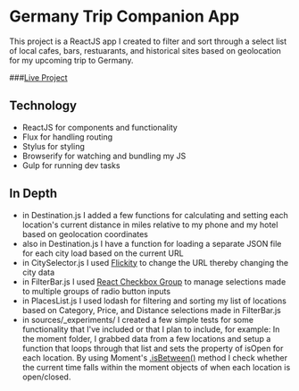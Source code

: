 # Germany Trip Companion App

This project is a ReactJS app I created to filter and sort through a select list of local cafes, bars, restuarants, and historical sites based on geolocation for my upcoming trip to Germany.

###[Live Project](http://ryanabednar.com/germany-trip/#/destination/berlin)

## Technology

  - ReactJS for components and functionality
  - Flux for handling routing
  - Stylus for styling
  - Browserify for watching and bundling my JS
  - Gulp for running dev tasks

## In Depth
  
  - in Destination.js I added a few functions for calculating and setting each location's current distance in miles relative to my phone and my hotel based on geolocation coordinates
  - also in Destination.js I have a function for loading a separate JSON file for each city load based on the current URL
  - in CitySelector.js I used [Flickity] to change the URL thereby changing the city data
  - in FilterBar.js I used [React Checkbox Group] to manage selections made to multiple groups of radio button inputs
  - in PlacesList.js I used lodash for filtering and sorting my list of locations based on Category, Price, and Distance selections made in FilterBar.js
  - in sources/_experiments/ I created a few simple tests for some functionality that I've included or that I plan to include, for example: In the moment folder, I grabbed data from a few locations and setup a function that loops through that list and sets the property of isOpen for each location. By using Moment's [.isBetween()] method I check whether the current time falls within the moment objects of when each location is open/closed.

[Flickity]:http://flickity.metafizzy.co/
[React Checkbox Group]:https://www.npmjs.com/package/react-checkbox-group
[.isBetween()]:http://momentjs.com/docs/#/query/is-between/
